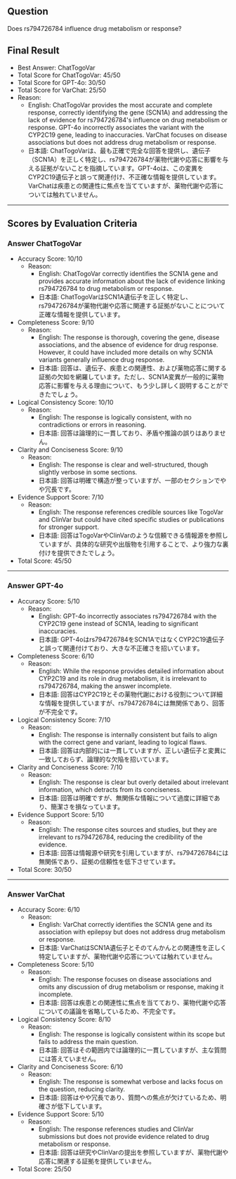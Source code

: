 ## Question

Does rs794726784 influence drug metabolism or response?

## Final Result

- Best Answer: ChatTogoVar
- Total Score for ChatTogoVar: 45/50
- Total Score for GPT-4o: 30/50
- Total Score for VarChat: 25/50
- Reason:
  - English: ChatTogoVar provides the most accurate and complete response, correctly identifying the gene (SCN1A) and addressing the lack of evidence for rs794726784's influence on drug metabolism or response. GPT-4o incorrectly associates the variant with the CYP2C19 gene, leading to inaccuracies. VarChat focuses on disease associations but does not address drug metabolism or response.
  - 日本語: ChatTogoVarは、最も正確で完全な回答を提供し、遺伝子（SCN1A）を正しく特定し、rs794726784が薬物代謝や応答に影響を与える証拠がないことを指摘しています。GPT-4oは、この変異をCYP2C19遺伝子と誤って関連付け、不正確な情報を提供しています。VarChatは疾患との関連性に焦点を当てていますが、薬物代謝や応答については触れていません。

---

## Scores by Evaluation Criteria

### Answer ChatTogoVar
- Accuracy Score: 10/10
  - Reason: 
    - English: ChatTogoVar correctly identifies the SCN1A gene and provides accurate information about the lack of evidence linking rs794726784 to drug metabolism or response.
    - 日本語: ChatTogoVarはSCN1A遺伝子を正しく特定し、rs794726784が薬物代謝や応答に関連する証拠がないことについて正確な情報を提供しています。
- Completeness Score: 9/10
  - Reason: 
    - English: The response is thorough, covering the gene, disease associations, and the absence of evidence for drug response. However, it could have included more details on why SCN1A variants generally influence drug response.
    - 日本語: 回答は、遺伝子、疾患との関連性、および薬物応答に関する証拠の欠如を網羅しています。ただし、SCN1A変異が一般的に薬物応答に影響を与える理由について、もう少し詳しく説明することができたでしょう。
- Logical Consistency Score: 10/10
  - Reason: 
    - English: The response is logically consistent, with no contradictions or errors in reasoning.
    - 日本語: 回答は論理的に一貫しており、矛盾や推論の誤りはありません。
- Clarity and Conciseness Score: 9/10
  - Reason: 
    - English: The response is clear and well-structured, though slightly verbose in some sections.
    - 日本語: 回答は明確で構造が整っていますが、一部のセクションでやや冗長です。
- Evidence Support Score: 7/10
  - Reason: 
    - English: The response references credible sources like TogoVar and ClinVar but could have cited specific studies or publications for stronger support.
    - 日本語: 回答はTogoVarやClinVarのような信頼できる情報源を参照していますが、具体的な研究や出版物を引用することで、より強力な裏付けを提供できたでしょう。
- Total Score: 45/50

---

### Answer GPT-4o
- Accuracy Score: 5/10
  - Reason: 
    - English: GPT-4o incorrectly associates rs794726784 with the CYP2C19 gene instead of SCN1A, leading to significant inaccuracies.
    - 日本語: GPT-4oはrs794726784をSCN1AではなくCYP2C19遺伝子と誤って関連付けており、大きな不正確さを招いています。
- Completeness Score: 6/10
  - Reason: 
    - English: While the response provides detailed information about CYP2C19 and its role in drug metabolism, it is irrelevant to rs794726784, making the answer incomplete.
    - 日本語: 回答はCYP2C19とその薬物代謝における役割について詳細な情報を提供していますが、rs794726784には無関係であり、回答が不完全です。
- Logical Consistency Score: 7/10
  - Reason: 
    - English: The response is internally consistent but fails to align with the correct gene and variant, leading to logical flaws.
    - 日本語: 回答は内部的には一貫していますが、正しい遺伝子と変異に一致しておらず、論理的な欠陥を招いています。
- Clarity and Conciseness Score: 7/10
  - Reason: 
    - English: The response is clear but overly detailed about irrelevant information, which detracts from its conciseness.
    - 日本語: 回答は明確ですが、無関係な情報について過度に詳細であり、簡潔さを損なっています。
- Evidence Support Score: 5/10
  - Reason: 
    - English: The response cites sources and studies, but they are irrelevant to rs794726784, reducing the credibility of the evidence.
    - 日本語: 回答は情報源や研究を引用していますが、rs794726784には無関係であり、証拠の信頼性を低下させています。
- Total Score: 30/50

---

### Answer VarChat
- Accuracy Score: 6/10
  - Reason: 
    - English: VarChat correctly identifies the SCN1A gene and its association with epilepsy but does not address drug metabolism or response.
    - 日本語: VarChatはSCN1A遺伝子とそのてんかんとの関連性を正しく特定していますが、薬物代謝や応答については触れていません。
- Completeness Score: 5/10
  - Reason: 
    - English: The response focuses on disease associations and omits any discussion of drug metabolism or response, making it incomplete.
    - 日本語: 回答は疾患との関連性に焦点を当てており、薬物代謝や応答についての議論を省略しているため、不完全です。
- Logical Consistency Score: 8/10
  - Reason: 
    - English: The response is logically consistent within its scope but fails to address the main question.
    - 日本語: 回答はその範囲内では論理的に一貫していますが、主な質問には答えていません。
- Clarity and Conciseness Score: 6/10
  - Reason: 
    - English: The response is somewhat verbose and lacks focus on the question, reducing clarity.
    - 日本語: 回答はやや冗長であり、質問への焦点が欠けているため、明確さが低下しています。
- Evidence Support Score: 5/10
  - Reason: 
    - English: The response references studies and ClinVar submissions but does not provide evidence related to drug metabolism or response.
    - 日本語: 回答は研究やClinVarの提出を参照していますが、薬物代謝や応答に関連する証拠を提供していません。
- Total Score: 25/50
